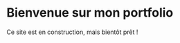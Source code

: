 <!DOCTYPE html>
<html lang="fr">
<head>
  <meta charset="UTF-8">
  <title>Portfolio de Tahar Adjabi</title>
  <link rel="stylesheet" href="css/style.css">
</head>
<body>
  <h1>Bienvenue sur mon portfolio</h1>
  <p>Ce site est en construction, mais bientôt prêt !</p>
</body>
</html>
